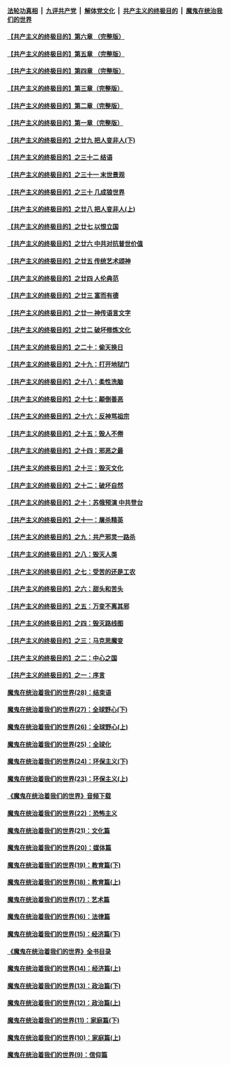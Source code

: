 ####  [法轮功真相](../../../../basic/blob/master/README.md?t=04021530) &nbsp;|&nbsp; [九评共产党](../../../../9ping.md/blob/master/README.md?t=04021530) &nbsp;|&nbsp; [解体党文化](../../../../jtdwh.md/blob/master/README.md?t=04021530)  &nbsp;|&nbsp; [共产主义的终极目的](../../../../gczydzjmd.md/blob/master/README.md?t=04021530) &nbsp;|&nbsp; [魔鬼在统治我们的世界](../../../../mgztzwmdsj.md/blob/master/README.md?t=04021530) 

#### [【共产主义的终极目的】第六章 （完整版）](../pages/nsc422/n11428913.md?t=04021530) 

#### [【共产主义的终极目的】第五章 （完整版）](../pages/nsc422/n11428912.md?t=04021530) 

#### [【共产主义的终极目的】第四章 （完整版）](../pages/nsc422/n11428907.md?t=04021530) 

#### [【共产主义的终极目的】第三章（完整版）](../pages/nsc422/n11428848.md?t=04021530) 

#### [【共产主义的终极目的】第二章（完整版）](../pages/nsc422/n11428831.md?t=04021530) 

#### [【共产主义的终极目的】第一章（完整版）](../pages/nsc422/n11417651.md?t=04021530) 

#### [【共产主义的终极目的】之廿九 把人变非人(下)](../pages/nsc422/n11344140.md?t=04021530) 

#### [【共产主义的终极目的】之三十二 结语](../pages/nsc422/n11360535.md?t=04021530) 

#### [【共产主义的终极目的】之三十一 末世景观](../pages/nsc422/n11351129.md?t=04021530) 

#### [【共产主义的终极目的】之三十 几成狼世界](../pages/nsc422/n11348280.md?t=04021530) 

#### [【共产主义的终极目的】之廿八 把人变非人(上)](../pages/nsc422/n11340492.md?t=04021530) 

#### [【共产主义的终极目的】之廿七 以恨立国](../pages/nsc422/n11336944.md?t=04021530) 

#### [【共产主义的终极目的】之廿六 中共对抗普世价值](../pages/nsc422/n11324785.md?t=04021530) 

#### [【共产主义的终极目的】之廿五 传统艺术颂神](../pages/nsc422/n11296396.md?t=04021530) 

#### [【共产主义的终极目的】之廿四 人伦典范](../pages/nsc422/n11296397.md?t=04021530) 

#### [【共产主义的终极目的】之廿三 富而有德](../pages/nsc422/n11283598.md?t=04021530) 

#### [【共产主义的终极目的】之廿一 神传语言文字](../pages/nsc422/n11263265.md?t=04021530) 

#### [【共产主义的终极目的】之廿二 破坏修炼文化](../pages/nsc422/n11245728.md?t=04021530) 

#### [【共产主义的终极目的】之二十：偷天换日](../pages/nsc422/n11238846.md?t=04021530) 

#### [【共产主义的终极目的】之十九：打开地狱门](../pages/nsc422/n11206376.md?t=04021530) 

#### [【共产主义的终极目的】之十八：柔性洗脑](../pages/nsc422/n11199994.md?t=04021530) 

#### [【共产主义的终极目的】之十七：颠倒善恶](../pages/nsc422/n11179782.md?t=04021530) 

#### [【共产主义的终极目的】之十六：反神骂祖宗](../pages/nsc422/n11166798.md?t=04021530) 

#### [【共产主义的终极目的】之十五：毁人不倦](../pages/nsc422/n11166792.md?t=04021530) 

#### [【共产主义的终极目的】之十四：邪恶之最](../pages/nsc422/n11150249.md?t=04021530) 

#### [【共产主义的终极目的】之十三：毁灭文化](../pages/nsc422/n11135227.md?t=04021530) 

#### [【共产主义的终极目的】之十二：破坏自然](../pages/nsc422/n11135214.md?t=04021530) 

#### [【共产主义的终极目的】之十：苏俄预演 中共登台](../pages/nsc422/n11118424.md?t=04021530) 

#### [【共产主义的终极目的】之十一：屠杀精英](../pages/nsc422/n11118442.md?t=04021530) 

#### [【共产主义的终极目的】之九：共产邪灵一路杀](../pages/nsc422/n11114139.md?t=04021530) 

#### [【共产主义的终极目的】之八：毁灭人类](../pages/nsc422/n11108503.md?t=04021530) 

#### [【共产主义的终极目的】之七：受苦的还是工农](../pages/nsc422/n11101809.md?t=04021530) 

#### [【共产主义的终极目的】之六：甜头和苦头](../pages/nsc422/n11096971.md?t=04021530) 

#### [【共产主义的终极目的】之五：万变不离其邪](../pages/nsc422/n11091285.md?t=04021530) 

#### [【共产主义的终极目的】之四：毁灭路线图](../pages/nsc422/n11086284.md?t=04021530) 

#### [【共产主义的终极目的】之三：马克思魔变](../pages/nsc422/n11061941.md?t=04021530) 

#### [【共产主义的终极目的】之二：中心之国](../pages/nsc422/n11047728.md?t=04021530) 

#### [【共产主义的终极目的】之一：序言](../pages/nsc422/n11086077.md?t=04021530) 

#### [魔鬼在统治着我们的世界(28)：结束语](../pages/nsc422/n10936246.md?t=04021530) 

#### [魔鬼在统治着我们的世界(27)：全球野心(下)](../pages/nsc422/n10928319.md?t=04021530) 

#### [魔鬼在统治着我们的世界(26)：全球野心(上)](../pages/nsc422/n10900318.md?t=04021530) 

#### [魔鬼在统治着我们的世界(25)：全球化](../pages/nsc422/n10788205.md?t=04021530) 

#### [魔鬼在统治着我们的世界(24)：环保主义(下)](../pages/nsc422/n10695307.md?t=04021530) 

#### [魔鬼在统治着我们的世界(23)：环保主义(上)](../pages/nsc422/n10688613.md?t=04021530) 

#### [《魔鬼在统治着我们的世界》音频下载](../pages/nsc422/n10635553.md?t=04021530) 

#### [魔鬼在统治着我们的世界(22)：恐怖主义](../pages/nsc422/n10614727.md?t=04021530) 

#### [魔鬼在统治着我们的世界(21)：文化篇](../pages/nsc422/n10597706.md?t=04021530) 

#### [魔鬼在统治着我们的世界(20)：媒体篇](../pages/nsc422/n10586579.md?t=04021530) 

#### [魔鬼在统治着我们的世界(19)：教育篇(下)](../pages/nsc422/n10564808.md?t=04021530) 

#### [魔鬼在统治着我们的世界(18)：教育篇(上)](../pages/nsc422/n10526970.md?t=04021530) 

#### [魔鬼在统治着我们的世界(17)：艺术篇](../pages/nsc422/n10499093.md?t=04021530) 

#### [魔鬼在统治着我们的世界(16)：法律篇](../pages/nsc422/n10485969.md?t=04021530) 

#### [魔鬼在统治着我们的世界(15)：经济篇(下)](../pages/nsc422/n10469975.md?t=04021530) 

#### [《魔鬼在统治着我们的世界》全书目录](../pages/nsc422/n10464261.md?t=04021530) 

#### [魔鬼在统治着我们的世界(14)：经济篇(上)](../pages/nsc422/n10457370.md?t=04021530) 

#### [魔鬼在统治着我们的世界(13)：政治篇(下)](../pages/nsc422/n10448270.md?t=04021530) 

#### [魔鬼在统治着我们的世界(12)：政治篇(上)](../pages/nsc422/n10444576.md?t=04021530) 

#### [魔鬼在统治着我们的世界(11)：家庭篇(下)](../pages/nsc422/n10440961.md?t=04021530) 

#### [魔鬼在统治着我们的世界(10)：家庭篇(上)](../pages/nsc422/n10435448.md?t=04021530) 

#### [魔鬼在统治着我们的世界(9)：信仰篇](../pages/nsc422/n10432159.md?t=04021530) 

